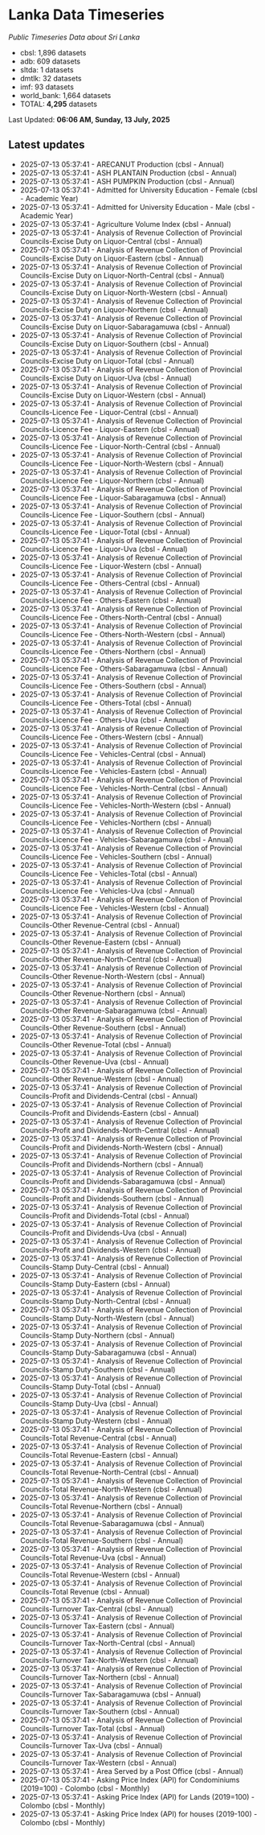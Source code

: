 # Lanka Data Timeseries
*Public Timeseries Data about Sri Lanka*

* cbsl: 1,896 datasets
* adb: 609 datasets
* sltda: 1 datasets
* dmtlk: 32 datasets
* imf: 93 datasets
* world_bank: 1,664 datasets
* TOTAL: **4,295** datasets

Last Updated: **06:06 AM, Sunday, 13 July, 2025**

## Latest updates

* 2025-07-13 05:37:41 - ARECANUT Production (cbsl - Annual)
* 2025-07-13 05:37:41 - ASH PLANTAIN Production (cbsl - Annual)
* 2025-07-13 05:37:41 - ASH PUMPKIN Production (cbsl - Annual)
* 2025-07-13 05:37:41 - Admitted for University Education - Female (cbsl - Academic Year)
* 2025-07-13 05:37:41 - Admitted for University Education - Male (cbsl - Academic Year)
* 2025-07-13 05:37:41 - Agriculture Volume Index (cbsl - Annual)
* 2025-07-13 05:37:41 - Analysis of Revenue Collection of Provincial Councils-Excise Duty on Liquor-Central (cbsl - Annual)
* 2025-07-13 05:37:41 - Analysis of Revenue Collection of Provincial Councils-Excise Duty on Liquor-Eastern (cbsl - Annual)
* 2025-07-13 05:37:41 - Analysis of Revenue Collection of Provincial Councils-Excise Duty on Liquor-North-Central (cbsl - Annual)
* 2025-07-13 05:37:41 - Analysis of Revenue Collection of Provincial Councils-Excise Duty on Liquor-North-Western (cbsl - Annual)
* 2025-07-13 05:37:41 - Analysis of Revenue Collection of Provincial Councils-Excise Duty on Liquor-Northern (cbsl - Annual)
* 2025-07-13 05:37:41 - Analysis of Revenue Collection of Provincial Councils-Excise Duty on Liquor-Sabaragamuwa (cbsl - Annual)
* 2025-07-13 05:37:41 - Analysis of Revenue Collection of Provincial Councils-Excise Duty on Liquor-Southern (cbsl - Annual)
* 2025-07-13 05:37:41 - Analysis of Revenue Collection of Provincial Councils-Excise Duty on Liquor-Total (cbsl - Annual)
* 2025-07-13 05:37:41 - Analysis of Revenue Collection of Provincial Councils-Excise Duty on Liquor-Uva (cbsl - Annual)
* 2025-07-13 05:37:41 - Analysis of Revenue Collection of Provincial Councils-Excise Duty on Liquor-Western (cbsl - Annual)
* 2025-07-13 05:37:41 - Analysis of Revenue Collection of Provincial Councils-Licence Fee - Liquor-Central (cbsl - Annual)
* 2025-07-13 05:37:41 - Analysis of Revenue Collection of Provincial Councils-Licence Fee - Liquor-Eastern (cbsl - Annual)
* 2025-07-13 05:37:41 - Analysis of Revenue Collection of Provincial Councils-Licence Fee - Liquor-North-Central (cbsl - Annual)
* 2025-07-13 05:37:41 - Analysis of Revenue Collection of Provincial Councils-Licence Fee - Liquor-North-Western (cbsl - Annual)
* 2025-07-13 05:37:41 - Analysis of Revenue Collection of Provincial Councils-Licence Fee - Liquor-Northern (cbsl - Annual)
* 2025-07-13 05:37:41 - Analysis of Revenue Collection of Provincial Councils-Licence Fee - Liquor-Sabaragamuwa (cbsl - Annual)
* 2025-07-13 05:37:41 - Analysis of Revenue Collection of Provincial Councils-Licence Fee - Liquor-Southern (cbsl - Annual)
* 2025-07-13 05:37:41 - Analysis of Revenue Collection of Provincial Councils-Licence Fee - Liquor-Total (cbsl - Annual)
* 2025-07-13 05:37:41 - Analysis of Revenue Collection of Provincial Councils-Licence Fee - Liquor-Uva (cbsl - Annual)
* 2025-07-13 05:37:41 - Analysis of Revenue Collection of Provincial Councils-Licence Fee - Liquor-Western (cbsl - Annual)
* 2025-07-13 05:37:41 - Analysis of Revenue Collection of Provincial Councils-Licence Fee - Others-Central (cbsl - Annual)
* 2025-07-13 05:37:41 - Analysis of Revenue Collection of Provincial Councils-Licence Fee - Others-Eastern (cbsl - Annual)
* 2025-07-13 05:37:41 - Analysis of Revenue Collection of Provincial Councils-Licence Fee - Others-North-Central (cbsl - Annual)
* 2025-07-13 05:37:41 - Analysis of Revenue Collection of Provincial Councils-Licence Fee - Others-North-Western (cbsl - Annual)
* 2025-07-13 05:37:41 - Analysis of Revenue Collection of Provincial Councils-Licence Fee - Others-Northern (cbsl - Annual)
* 2025-07-13 05:37:41 - Analysis of Revenue Collection of Provincial Councils-Licence Fee - Others-Sabaragamuwa (cbsl - Annual)
* 2025-07-13 05:37:41 - Analysis of Revenue Collection of Provincial Councils-Licence Fee - Others-Southern (cbsl - Annual)
* 2025-07-13 05:37:41 - Analysis of Revenue Collection of Provincial Councils-Licence Fee - Others-Total (cbsl - Annual)
* 2025-07-13 05:37:41 - Analysis of Revenue Collection of Provincial Councils-Licence Fee - Others-Uva (cbsl - Annual)
* 2025-07-13 05:37:41 - Analysis of Revenue Collection of Provincial Councils-Licence Fee - Others-Western (cbsl - Annual)
* 2025-07-13 05:37:41 - Analysis of Revenue Collection of Provincial Councils-Licence Fee - Vehicles-Central (cbsl - Annual)
* 2025-07-13 05:37:41 - Analysis of Revenue Collection of Provincial Councils-Licence Fee - Vehicles-Eastern (cbsl - Annual)
* 2025-07-13 05:37:41 - Analysis of Revenue Collection of Provincial Councils-Licence Fee - Vehicles-North-Central (cbsl - Annual)
* 2025-07-13 05:37:41 - Analysis of Revenue Collection of Provincial Councils-Licence Fee - Vehicles-North-Western (cbsl - Annual)
* 2025-07-13 05:37:41 - Analysis of Revenue Collection of Provincial Councils-Licence Fee - Vehicles-Northern (cbsl - Annual)
* 2025-07-13 05:37:41 - Analysis of Revenue Collection of Provincial Councils-Licence Fee - Vehicles-Sabaragamuwa (cbsl - Annual)
* 2025-07-13 05:37:41 - Analysis of Revenue Collection of Provincial Councils-Licence Fee - Vehicles-Southern (cbsl - Annual)
* 2025-07-13 05:37:41 - Analysis of Revenue Collection of Provincial Councils-Licence Fee - Vehicles-Total (cbsl - Annual)
* 2025-07-13 05:37:41 - Analysis of Revenue Collection of Provincial Councils-Licence Fee - Vehicles-Uva (cbsl - Annual)
* 2025-07-13 05:37:41 - Analysis of Revenue Collection of Provincial Councils-Licence Fee - Vehicles-Western (cbsl - Annual)
* 2025-07-13 05:37:41 - Analysis of Revenue Collection of Provincial Councils-Other Revenue-Central (cbsl - Annual)
* 2025-07-13 05:37:41 - Analysis of Revenue Collection of Provincial Councils-Other Revenue-Eastern (cbsl - Annual)
* 2025-07-13 05:37:41 - Analysis of Revenue Collection of Provincial Councils-Other Revenue-North-Central (cbsl - Annual)
* 2025-07-13 05:37:41 - Analysis of Revenue Collection of Provincial Councils-Other Revenue-North-Western (cbsl - Annual)
* 2025-07-13 05:37:41 - Analysis of Revenue Collection of Provincial Councils-Other Revenue-Northern (cbsl - Annual)
* 2025-07-13 05:37:41 - Analysis of Revenue Collection of Provincial Councils-Other Revenue-Sabaragamuwa (cbsl - Annual)
* 2025-07-13 05:37:41 - Analysis of Revenue Collection of Provincial Councils-Other Revenue-Southern (cbsl - Annual)
* 2025-07-13 05:37:41 - Analysis of Revenue Collection of Provincial Councils-Other Revenue-Total (cbsl - Annual)
* 2025-07-13 05:37:41 - Analysis of Revenue Collection of Provincial Councils-Other Revenue-Uva (cbsl - Annual)
* 2025-07-13 05:37:41 - Analysis of Revenue Collection of Provincial Councils-Other Revenue-Western (cbsl - Annual)
* 2025-07-13 05:37:41 - Analysis of Revenue Collection of Provincial Councils-Profit and Dividends-Central (cbsl - Annual)
* 2025-07-13 05:37:41 - Analysis of Revenue Collection of Provincial Councils-Profit and Dividends-Eastern (cbsl - Annual)
* 2025-07-13 05:37:41 - Analysis of Revenue Collection of Provincial Councils-Profit and Dividends-North-Central (cbsl - Annual)
* 2025-07-13 05:37:41 - Analysis of Revenue Collection of Provincial Councils-Profit and Dividends-North-Western (cbsl - Annual)
* 2025-07-13 05:37:41 - Analysis of Revenue Collection of Provincial Councils-Profit and Dividends-Northern (cbsl - Annual)
* 2025-07-13 05:37:41 - Analysis of Revenue Collection of Provincial Councils-Profit and Dividends-Sabaragamuwa (cbsl - Annual)
* 2025-07-13 05:37:41 - Analysis of Revenue Collection of Provincial Councils-Profit and Dividends-Southern (cbsl - Annual)
* 2025-07-13 05:37:41 - Analysis of Revenue Collection of Provincial Councils-Profit and Dividends-Total (cbsl - Annual)
* 2025-07-13 05:37:41 - Analysis of Revenue Collection of Provincial Councils-Profit and Dividends-Uva (cbsl - Annual)
* 2025-07-13 05:37:41 - Analysis of Revenue Collection of Provincial Councils-Profit and Dividends-Western (cbsl - Annual)
* 2025-07-13 05:37:41 - Analysis of Revenue Collection of Provincial Councils-Stamp Duty-Central (cbsl - Annual)
* 2025-07-13 05:37:41 - Analysis of Revenue Collection of Provincial Councils-Stamp Duty-Eastern (cbsl - Annual)
* 2025-07-13 05:37:41 - Analysis of Revenue Collection of Provincial Councils-Stamp Duty-North-Central (cbsl - Annual)
* 2025-07-13 05:37:41 - Analysis of Revenue Collection of Provincial Councils-Stamp Duty-North-Western (cbsl - Annual)
* 2025-07-13 05:37:41 - Analysis of Revenue Collection of Provincial Councils-Stamp Duty-Northern (cbsl - Annual)
* 2025-07-13 05:37:41 - Analysis of Revenue Collection of Provincial Councils-Stamp Duty-Sabaragamuwa (cbsl - Annual)
* 2025-07-13 05:37:41 - Analysis of Revenue Collection of Provincial Councils-Stamp Duty-Southern (cbsl - Annual)
* 2025-07-13 05:37:41 - Analysis of Revenue Collection of Provincial Councils-Stamp Duty-Total (cbsl - Annual)
* 2025-07-13 05:37:41 - Analysis of Revenue Collection of Provincial Councils-Stamp Duty-Uva (cbsl - Annual)
* 2025-07-13 05:37:41 - Analysis of Revenue Collection of Provincial Councils-Stamp Duty-Western (cbsl - Annual)
* 2025-07-13 05:37:41 - Analysis of Revenue Collection of Provincial Councils-Total Revenue-Central (cbsl - Annual)
* 2025-07-13 05:37:41 - Analysis of Revenue Collection of Provincial Councils-Total Revenue-Eastern (cbsl - Annual)
* 2025-07-13 05:37:41 - Analysis of Revenue Collection of Provincial Councils-Total Revenue-North-Central (cbsl - Annual)
* 2025-07-13 05:37:41 - Analysis of Revenue Collection of Provincial Councils-Total Revenue-North-Western (cbsl - Annual)
* 2025-07-13 05:37:41 - Analysis of Revenue Collection of Provincial Councils-Total Revenue-Northern (cbsl - Annual)
* 2025-07-13 05:37:41 - Analysis of Revenue Collection of Provincial Councils-Total Revenue-Sabaragamuwa (cbsl - Annual)
* 2025-07-13 05:37:41 - Analysis of Revenue Collection of Provincial Councils-Total Revenue-Southern (cbsl - Annual)
* 2025-07-13 05:37:41 - Analysis of Revenue Collection of Provincial Councils-Total Revenue-Uva (cbsl - Annual)
* 2025-07-13 05:37:41 - Analysis of Revenue Collection of Provincial Councils-Total Revenue-Western (cbsl - Annual)
* 2025-07-13 05:37:41 - Analysis of Revenue Collection of Provincial Councils-Total Revenue (cbsl - Annual)
* 2025-07-13 05:37:41 - Analysis of Revenue Collection of Provincial Councils-Turnover Tax-Central (cbsl - Annual)
* 2025-07-13 05:37:41 - Analysis of Revenue Collection of Provincial Councils-Turnover Tax-Eastern (cbsl - Annual)
* 2025-07-13 05:37:41 - Analysis of Revenue Collection of Provincial Councils-Turnover Tax-North-Central (cbsl - Annual)
* 2025-07-13 05:37:41 - Analysis of Revenue Collection of Provincial Councils-Turnover Tax-North-Western (cbsl - Annual)
* 2025-07-13 05:37:41 - Analysis of Revenue Collection of Provincial Councils-Turnover Tax-Northern (cbsl - Annual)
* 2025-07-13 05:37:41 - Analysis of Revenue Collection of Provincial Councils-Turnover Tax-Sabaragamuwa (cbsl - Annual)
* 2025-07-13 05:37:41 - Analysis of Revenue Collection of Provincial Councils-Turnover Tax-Southern (cbsl - Annual)
* 2025-07-13 05:37:41 - Analysis of Revenue Collection of Provincial Councils-Turnover Tax-Total (cbsl - Annual)
* 2025-07-13 05:37:41 - Analysis of Revenue Collection of Provincial Councils-Turnover Tax-Uva (cbsl - Annual)
* 2025-07-13 05:37:41 - Analysis of Revenue Collection of Provincial Councils-Turnover Tax-Western (cbsl - Annual)
* 2025-07-13 05:37:41 - Area Served by a Post Office (cbsl - Annual)
* 2025-07-13 05:37:41 - Asking Price Index (API) for Condominiums (2019=100) - Colombo (cbsl - Monthly)
* 2025-07-13 05:37:41 - Asking Price Index (API) for Lands (2019=100) - Colombo (cbsl - Monthly)
* 2025-07-13 05:37:41 - Asking Price Index (API) for houses (2019-100) - Colombo (cbsl - Monthly)